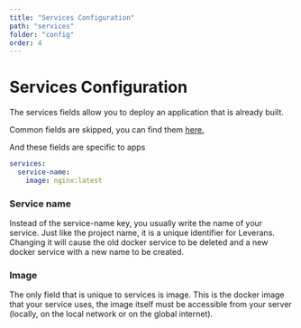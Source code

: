 ```yaml
---
title: "Services Configuration"
path: "services"
folder: "config"
order: 4
---
```


# Services Configuration

The services fields allow you to deploy an application that is already built.

Common fields are skipped, you can find them [here.](/config/common)

And these fields are specific to apps

```yaml
services:
  service-name:
    image: nginx:latest
```

### Service name

Instead of the service-name key, you usually write the name of your service. Just like the project name, it is a unique identifier for Leverans. Changing it will cause the old docker service to be deleted and a new docker service with a new name to be created.

### Image

The only field that is unique to services is image. This is the docker image that your service uses, the image itself must be accessible from your server (locally, on the local network or on the global internet).
